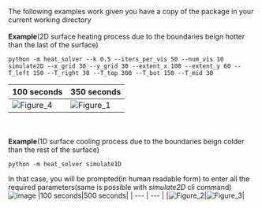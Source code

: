 The following examples work given you have a copy of the package in your current working directory\
\
**Example**(2D surface heating process due to the boundaries beign hotter than the last of the surface) 
```
python -m heat_solver --k 0.5 --iters_per_vis 50 --num_vis 10 simulate2D --x_grid 30 --y_grid 30 --extent_x 100 --extent_y 60 --T_left 150 --T_right 30 --T_top 300 --T_bot 150 --T_mid 30
```
|100 seconds|350 seconds|
|--- | --- |
|![Figure_4](https://github.com/user-attachments/assets/44d9897b-a348-4678-8d83-be0dc079600c)|![Figure_1](https://github.com/user-attachments/assets/c2218470-fefb-47d2-bd92-2328d6225ced)|

\
\
**Example**(1D surface cooling process due to the boundaries beign colder than the rest of the surface)
```
python -m heat_solver simulate1D
```
In that case, you will be prompted(in human readable form) to enter all the required parameters(same is possible with *simulate2D* cli command)
![image](https://github.com/user-attachments/assets/fc73261b-7819-4635-b1dd-1488372ad4a2)
|100 seconds|500 seconds|
| --- | --- |
|![Figure_2](https://github.com/user-attachments/assets/330a99e5-2b25-4666-9aa3-319e7baed806)|![Figure_3](https://github.com/user-attachments/assets/4dea9c06-290e-4e5c-80ca-13743eb0c2dd)|
